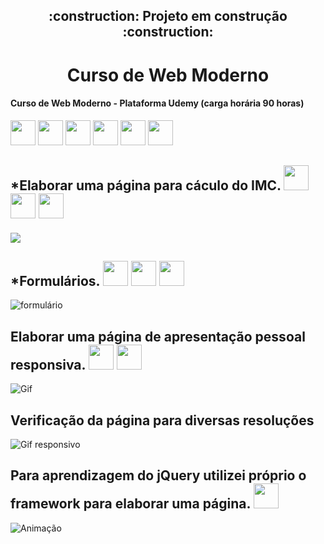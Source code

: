 <h2 align="center">  :construction: Projeto em construção :construction: </h2>


 <h1 align="center"> Curso de Web Moderno </h1>
 <h4> Curso de Web Moderno - Plataforma Udemy (carga horária 90 horas)</h4>
 
<img src="https://cdn.jsdelivr.net/gh/devicons/devicon/icons/react/react-original.svg" width="40" height="40"/> <img src="https://cdn.jsdelivr.net/gh/devicons/devicon/icons/css3/css3-original.svg" width="40" height="40"/>
<img src="https://cdn.jsdelivr.net/gh/devicons/devicon/icons/html5/html5-original-wordmark.svg" width="40" height="40"/>
<img src="https://cdn.jsdelivr.net/gh/devicons/devicon/icons/javascript/javascript-original.svg" width="40" height="40"/>
<img src="https://cdn.jsdelivr.net/gh/devicons/devicon/icons/bootstrap/bootstrap-plain-wordmark.svg" width="40" height="40"/>
<img src="https://cdn.jsdelivr.net/gh/devicons/devicon/icons/jquery/jquery-original-wordmark.svg" width="40" height="40"/>


<h2>*Elaborar uma página para cáculo do IMC. <img src="https://cdn.jsdelivr.net/gh/devicons/devicon/icons/css3/css3-original.svg" width="40" height="40"/>
<img src="https://cdn.jsdelivr.net/gh/devicons/devicon/icons/html5/html5-original-wordmark.svg" width="40" height="40"/>
<img src="https://cdn.jsdelivr.net/gh/devicons/devicon/icons/javascript/javascript-original.svg" width="40" height="40"/> </h2> 
<img src= "https://user-images.githubusercontent.com/107582204/204380613-a85ba649-d88e-487f-b304-f0a7ba09a5ce.png"/>


<h2>*Formulários. <img src="https://cdn.jsdelivr.net/gh/devicons/devicon/icons/css3/css3-original.svg" width="40" height="40"/>
<img src="https://cdn.jsdelivr.net/gh/devicons/devicon/icons/html5/html5-original-wordmark.svg" width="40" height="40"/>
<img src="https://cdn.jsdelivr.net/gh/devicons/devicon/icons/javascript/javascript-original.svg" width="40" height="40"/></h2>

![formulário](https://user-images.githubusercontent.com/107582204/204382890-e5b3a249-84ae-43f7-9f57-4fd068fdb94f.gif)

<h2>Elaborar uma página de apresentação pessoal responsiva. <img src="https://cdn.jsdelivr.net/gh/devicons/devicon/icons/css3/css3-original.svg" width="40" height="40"/>
<img src="https://cdn.jsdelivr.net/gh/devicons/devicon/icons/html5/html5-original-wordmark.svg" width="40" height="40"/></h2>

![Gif](https://user-images.githubusercontent.com/107582204/204383640-ade6c7e1-a4d7-4185-ac25-7bdd9919ae63.gif)

<h2>Verificação da página para diversas resoluções</h2>

![Gif responsivo](https://user-images.githubusercontent.com/107582204/204383535-e9adf2ba-1b4b-4bdb-9302-74dc0054992e.gif)

<h2>Para aprendizagem do jQuery utilizei  próprio o framework para elaborar uma página. <img src="https://cdn.jsdelivr.net/gh/devicons/devicon/icons/jquery/jquery-original-wordmark.svg" width="40" height="40"/></h2>

![Animação](https://user-images.githubusercontent.com/107582204/204384563-7ecc44d0-3e51-4152-88cb-855496090533.gif)

